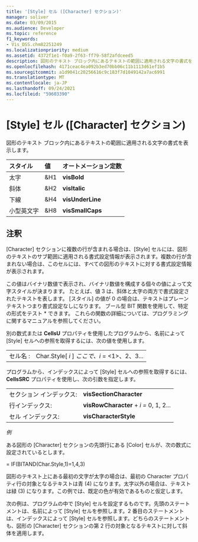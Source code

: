 ```yaml
---
title: '[Style] セル ([Character] セクション)'
manager: soliver
ms.date: 03/09/2015
ms.audience: Developer
ms.topic: reference
f1_keywords:
- Vis_DSS.chm82251249
ms.localizationpriority: medium
ms.assetid: 4372f1e1-f0a9-2f63-ff79-58f2afdceed5
description: 図形のテキスト ブロック内にあるテキストの範囲に適用される文字の書式を表示します。
ms.openlocfilehash: 4171ceac4ea092b3ed70bb06c11b1113d61ef1b5
ms.sourcegitcommit: a1d9041c20256616c9c183f7d1049142a7ac6991
ms.translationtype: MT
ms.contentlocale: ja-JP
ms.lasthandoff: 09/24/2021
ms.locfileid: "59603390"
---
```

# <a name="style-cell-character-section"></a>[Style] セル ([Character] セクション)

図形のテキスト ブロック内にあるテキストの範囲に適用される文字の書式を表示します。
  
|**スタイル**|**値**|**オートメーション定数**|
|:-----|:-----|:-----|
| 太字  <br/> | &amp;H1  <br/> |**visBold** <br/> |
| 斜体  <br/> | &amp;H2  <br/> |**visItalic** <br/> |
| 下線  <br/> | &amp;H4  <br/> |**visUnderLine** <br/> |
| 小型英文字  <br/> | &amp;H8  <br/> |**visSmallCaps** <br/> |
   
## <a name="remarks"></a>注釈

[Character] セクションに複数の行が含まれる場合は、[Style] セルには、図形のテキストのサブ範囲に適用される書式設定情報が表示されます。複数の行が含まれない場合は、このセルには、すべての図形のテキストに対する書式設定情報が表示されます。
  
この値はバイナリ数値で表示され、バイナリ数値を構成する個々の値によって文字スタイルが決まります。 たとえば、値 3 は、斜体と太字の両方で書式設定されたテキストを表します。 [スタイル] の値が 0 の場合は、テキストはプレーン テキストつまり書式設定なしになります。 ブール型 BIT 関数を使用して、特定の形式をテスト \* できます。 これらの関数の詳細については、プログラミングに関するマニュアルを参照してください。
  
別の数式または **CellsU** プロパティを使用したプログラムから、名前によって [Style] セルへの参照を取得するには、次の値を使用します。 
  
|||
|:-----|:-----|
| セル名 :  <br/> | Char.Style[  *i*  ]  *ここで、i*  = <1>、2、3...  <br/> |
   
プログラムから、インデックスによって [Style] セルへの参照を取得するには、**CellsSRC** プロパティを使用し、次の引数を指定します。 
  
|||
|:-----|:-----|
| セクション インデックス:  <br/> |**visSectionCharacter** <br/> |
| 行インデックス:  <br/> |**visRowCharacter**  +  *i* *=* 0, 1, 2...  <br/> |
| セル インデックス:  <br/> |**visCharacterStyle** <br/> |
   
 *例* 
  
ある図形の [Character] セクションの先頭行にある [Color] セルが、次の数式に設定されているとします。
  
= IF(BITAND(Char.Style,1)=1,4,3)
  
図形のテキスト上にある最初の文字が太字の場合は、最初の Character プロパティ行の対象となるテキストは青 (4) になります。太字以外の場合は、テキストは緑 (3) になります。この例では、既定の色が有効であるものと仮定します。
  
次の例は、プログラムの中で [Style] セルを設定するものです。先頭のステートメントは、名前によって [Style] セルを参照します。2 番目のステートメントは、インデックスによって [Style] セルを参照します。どちらのステートメントも、図形の [Character] セクションの第 2 行の対象となるテキストに対して斜体を適用します。
  

